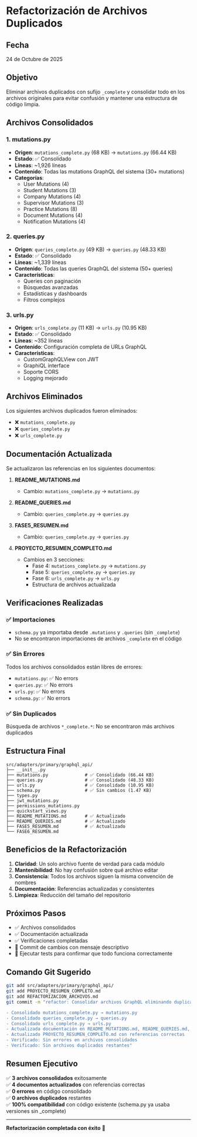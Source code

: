 # Refactorización de Archivos Duplicados

## Fecha
24 de Octubre de 2025

## Objetivo
Eliminar archivos duplicados con sufijo `_complete` y consolidar todo en los archivos originales para evitar confusión y mantener una estructura de código limpia.

## Archivos Consolidados

### 1. **mutations.py**
- **Origen**: `mutations_complete.py` (68 KB) → `mutations.py` (66.44 KB)
- **Estado**: ✅ Consolidado
- **Líneas**: ~1,926 líneas
- **Contenido**: Todas las mutations GraphQL del sistema (30+ mutations)
- **Categorías**:
  - User Mutations (4)
  - Student Mutations (3)
  - Company Mutations (4)
  - Supervisor Mutations (3)
  - Practice Mutations (8)
  - Document Mutations (4)
  - Notification Mutations (4)

### 2. **queries.py**
- **Origen**: `queries_complete.py` (49 KB) → `queries.py` (48.33 KB)
- **Estado**: ✅ Consolidado
- **Líneas**: ~1,339 líneas
- **Contenido**: Todas las queries GraphQL del sistema (50+ queries)
- **Características**:
  - Queries con paginación
  - Búsquedas avanzadas
  - Estadísticas y dashboards
  - Filtros complejos

### 3. **urls.py**
- **Origen**: `urls_complete.py` (11 KB) → `urls.py` (10.95 KB)
- **Estado**: ✅ Consolidado
- **Líneas**: ~352 líneas
- **Contenido**: Configuración completa de URLs GraphQL
- **Características**:
  - CustomGraphQLView con JWT
  - GraphiQL interface
  - Soporte CORS
  - Logging mejorado

## Archivos Eliminados

Los siguientes archivos duplicados fueron eliminados:
- ❌ `mutations_complete.py`
- ❌ `queries_complete.py`
- ❌ `urls_complete.py`

## Documentación Actualizada

Se actualizaron las referencias en los siguientes documentos:

1. **README_MUTATIONS.md**
   - Cambio: `mutations_complete.py` → `mutations.py`

2. **README_QUERIES.md**
   - Cambio: `queries_complete.py` → `queries.py`

3. **FASE5_RESUMEN.md**
   - Cambio: `queries_complete.py` → `queries.py`

4. **PROYECTO_RESUMEN_COMPLETO.md**
   - Cambios en 3 secciones:
     - Fase 4: `mutations_complete.py` → `mutations.py`
     - Fase 5: `queries_complete.py` → `queries.py`
     - Fase 6: `urls_complete.py` → `urls.py`
     - Estructura de archivos actualizada

## Verificaciones Realizadas

### ✅ Importaciones
- `schema.py` ya importaba desde `.mutations` y `.queries` (sin `_complete`)
- No se encontraron importaciones de archivos `_complete` en el código

### ✅ Sin Errores
Todos los archivos consolidados están libres de errores:
- `mutations.py`: ✅ No errors
- `queries.py`: ✅ No errors
- `urls.py`: ✅ No errors
- `schema.py`: ✅ No errors

### ✅ Sin Duplicados
Búsqueda de archivos `*_complete.*`: No se encontraron más archivos duplicados

## Estructura Final

```
src/adapters/primary/graphql_api/
├── __init__.py
├── mutations.py              # ✅ Consolidado (66.44 KB)
├── queries.py                # ✅ Consolidado (48.33 KB)
├── urls.py                   # ✅ Consolidado (10.95 KB)
├── schema.py                 # ✅ Sin cambios (1.47 KB)
├── types.py
├── jwt_mutations.py
├── permissions_mutations.py
├── quickstart_views.py
├── README_MUTATIONS.md       # ✅ Actualizado
├── README_QUERIES.md         # ✅ Actualizado
├── FASE5_RESUMEN.md          # ✅ Actualizado
└── FASE6_RESUMEN.md
```

## Beneficios de la Refactorización

1. **Claridad**: Un solo archivo fuente de verdad para cada módulo
2. **Mantenibilidad**: No hay confusión sobre qué archivo editar
3. **Consistencia**: Todos los archivos siguen la misma convención de nombres
4. **Documentación**: Referencias actualizadas y consistentes
5. **Limpieza**: Reducción del tamaño del repositorio

## Próximos Pasos

- ✅ Archivos consolidados
- ✅ Documentación actualizada
- ✅ Verificaciones completadas
- 📝 Commit de cambios con mensaje descriptivo
- 🧪 Ejecutar tests para confirmar que todo funciona correctamente

## Comando Git Sugerido

```bash
git add src/adapters/primary/graphql_api/
git add PROYECTO_RESUMEN_COMPLETO.md
git add REFACTORIZACION_ARCHIVOS.md
git commit -m "refactor: Consolidar archivos GraphQL eliminando duplicados _complete

- Consolidado mutations_complete.py → mutations.py
- Consolidado queries_complete.py → queries.py  
- Consolidado urls_complete.py → urls.py
- Actualizada documentación en README_MUTATIONS.md, README_QUERIES.md, FASE5_RESUMEN.md
- Actualizado PROYECTO_RESUMEN_COMPLETO.md con referencias correctas
- Verificado: Sin errores en archivos consolidados
- Verificado: Sin archivos duplicados restantes"
```

## Resumen Ejecutivo

✅ **3 archivos consolidados** exitosamente  
✅ **4 documentos actualizados** con referencias correctas  
✅ **0 errores** en código consolidado  
✅ **0 archivos duplicados** restantes  
✅ **100% compatibilidad** con código existente (schema.py ya usaba versiones sin _complete)

---

**Refactorización completada con éxito** 🎉
